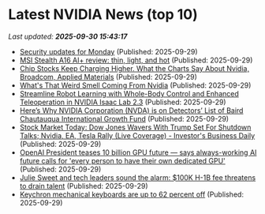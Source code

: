 # Latest NVIDIA News (top 10)
_Last updated: **2025-09-30 15:43:17**_

- [Security updates for Monday](https://lwn.net/Articles/1040058/) (Published: 2025-09-29)
- [MSI Stealth A16 AI+ review: thin, light, and hot](https://www.techradar.com/computing/gaming-laptops/msi-stealth-a16-ai-review-thin-light-and-hot) (Published: 2025-09-29)
- [Chip Stocks Keep Charging Higher. What the Charts Say About Nvidia, Broadcom, Applied Materials](https://biztoc.com/x/8a153209a3a44bcc) (Published: 2025-09-29)
- [What's That Weird Smell Coming From Nvidia](https://biztoc.com/x/32a21e27f26dbdfa) (Published: 2025-09-29)
- [Streamline Robot Learning with Whole-Body Control and Enhanced Teleoperation in NVIDIA Isaac Lab 2.3](https://developer.nvidia.com/blog/streamline-robot-learning-with-whole-body-control-and-enhanced-teleoperation-in-nvidia-isaac-lab-2-3/) (Published: 2025-09-29)
- [Here’s Why NVIDIA Corporation (NVDA) is on Detectors’ List of Baird Chautauqua International Growth Fund](https://biztoc.com/x/fbb396610f368660) (Published: 2025-09-29)
- [Stock Market Today: Dow Jones Wavers With Trump Set For Shutdown Talks; Nvidia, EA, Tesla Rally (Live Coverage) - Investor's Business Daily](https://slashdot.org/firehose.pl?op=view&amp;id=179582956) (Published: 2025-09-29)
- [OpenAI President teases 10 billion GPU future — says always-working AI future calls for 'every person to have their own dedicated GPU'](https://www.tomshardware.com/tech-industry/openai-cto-teases-10-billion-gpu-future-says-always-working-ai-future-calls-for-every-person-to-have-their-own-dedicated-gpu) (Published: 2025-09-29)
- [Julie Sweet and tech leaders sound the alarm: $100K H-1B fee threatens to drain talent](https://timesofindia.indiatimes.com/education/news/julie-sweet-and-tech-leaders-sound-the-alarm-100k-h-1b-fee-threatens-to-drain-talent/articleshow/124216172.cms) (Published: 2025-09-29)
- [Keychron mechanical keyboards are up to 62 percent off](https://www.theverge.com/tech/787159/keychron-mechanical-keyboard-nvidia-5060-ti-gpu-deal-sale) (Published: 2025-09-29)

